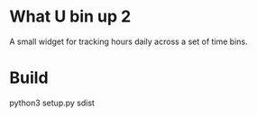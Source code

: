 # What U bin up 2

A small widget for tracking hours daily across a set of time bins.

# Build 

python3 setup.py sdist
